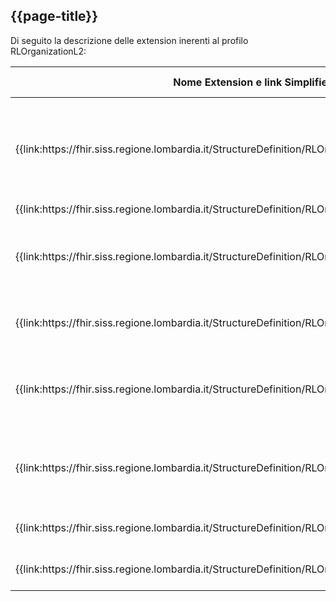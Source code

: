 ## {{page-title}}
Di seguito la descrizione delle extension inerenti al profilo RLOrganizationL2:

<table>
  <thead>
    <tr>
      <th>Nome Extension e link Simplifier</th>
      <th>Nome campo esteso</th>
      <th>Descrizione</th>
      <th>Contesto</th>
    </tr>
  </thead>
  <tbody>
    <tr>
      <td>
        {{link:https://fhir.siss.regione.lombardia.it/StructureDefinition/RLOrganizationAddressDistrettoCode}}
      </td>
      <td>DistrettoCode</td>
      <td>
        Distretto territoriale così definito dalla legge
        regionale 22-2021 della Regione Lombardia
      </td>
      <td>Organization.Address</td>
    </tr>
    <tr>
      <td>
        {{link:https://fhir.siss.regione.lombardia.it/StructureDefinition/RLOrganizationAddressIstatCode}}
      </td>
      <td>IstatCode</td>
      <td>Codice ISTAT</td>
      <td>Organization.Address</td>
    </tr>
    <tr>
      <td>
        {{link:https://fhir.siss.regione.lombardia.it/StructureDefinition/RLOrganizationASSTAfferenza}}
      </td>
      <td>ASSTAfferenza</td>
      <td>
        ASST sotto la quale l'ente eroga servizi sociosanitari
        sul territorio di competenza
      </td>
      <td>Organization</td>
    </tr>
    <tr>
      <td>
        {{link:https://fhir.siss.regione.lombardia.it/StructureDefinition/RLOrganizationATSAfferenza}}
      </td>
      <td>ATSAfferenza</td>
      <td>ATS alla quale il presidio afferisce territorialmente</td>
      <td>Organization</td>
    </tr>
    <tr>
      <td>
        {{link:https://fhir.siss.regione.lombardia.it/StructureDefinition/RLOrganizationDataFineValidita}}
      </td>
      <td>DataFineValidita</td>
      <td>
        Data di fine della validità di esercizio dell'ente
        descritto dal profilo
      </td>
      <td>Organization</td>
    </tr>
    <tr>
      <td>
        {{link:https://fhir.siss.regione.lombardia.it/StructureDefinition/RLOrganizationDataInizioValidita}}
      </td>
      <td>DataInizioValidita</td>
      <td>
        Data di inizio della validità di esercizio dell'ente
        descritto dal profilo
      </td>
      <td>Organization</td>
    </tr>
    <tr>
      <td>
        {{link:https://fhir.siss.regione.lombardia.it/StructureDefinition/RLOrganizationDataInsert}}
      </td>
      <td>DataInsert</td>
      <td>Data di inserimento del record</td>
      <td>Organization</td>
    </tr>
    <tr>
      <td>
        {{link:https://fhir.siss.regione.lombardia.it/StructureDefinition/RLOrganizationDataUpdate}}
      </td>
      <td>DataUpdate</td>
      <td>Data di aggiornamento del record</td>
      <td>Organization</td>
    </tr>
  </tbody>
</table>


<br>

